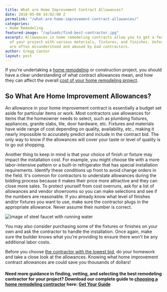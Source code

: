 ```yaml
---
title: What are Home Improvement Contract Allowances?
date: 2018-05-08 14:02:00 Z
permalink: "/what-are-home-improvement-contract-allowances/"
categories:
- Home Remodeling
featured-image: "/uploads/find-best-contractor.jpg"
excerpt: Allowances in home remodeling contracts allow you to get a feel for the price
  of your project with various materials, fixtures, and finishes. Unfortunately, allowances
  are often misunderstood and abused by bad contractors.
author: Gregg Cantor
layout: post
---
```


If you're undertaking a [home remodeling](/san-diego-home-remodel-services) or construction project, you should have a clear understanding of what contract allowances mean, and how they can affect the overall [cost of your home remodeling project](how-much-will-my-home-remodeling-project-cost/).

## So What Are Home Improvement Allowances?

An allowance in your home improvement contract is essentially a budget set aside for particular items or work. Most contractors use allowances for items that the homeowner needs to select, such as plumbing fixtures, appliances, granite slabs, tile, door hardware, etc. Fixtures and materials have wide range of cost depending on quality, availability, etc., making it nearly impossible to accurately predict and include in the contract bid. The only way to know if the allowances will cover your taste or level of quality is to go out shopping.

Another thing to keep in mind is that your choice of finish or fixture may impact the installation cost. For example, you might choose tile with a more labor-intensive pattern or a built-in refrigerator that has special installation requirements. Identify these conditions up front to avoid change orders in the field. It's common for contractors to understate allowances during the bidding process because it makes their price more attractive and they can close more sales. To protect yourself from cost overruns, ask for a list of allowances and vendor showrooms so you can make selections and see if the numbers are reasonable. If you already know what level of finishes and/or fixtures you want to use, make sure the contractor plugs in the appropriate allowance. Never assume their number is correct.

![image of steel faucet with running water](/uploads/faucet-running-water.jpg "Consider Purchasing Your Own Fixtures and Finishes")

You may also consider purchasing some of the fixtures or finishes on your own and ask the contractor to handle the installation. Once again, make sure the builder knows what you're providing to ensure there won't be any additional labor costs.

Before you choose [the contractor with the lowest bid](/the-lowest-bid-always-looks-good-but/), do your homework and take a close look at the allowances. Knowing what home improvement contract allowances are could save you thousands of dollars!

#### Need more guidance in finding, vetting, and selecting the best remodeling contractor for your project? Download our complete guide to [choosing a home remodeling contractor](/complete-guide-to-choosing-the-right-home-remodeling-contractor/) here: <a class="button default" href="https://murraylampert.com/uploads/complete-guide-to-choosing-the-right-home-remodeling-contractor.pdf" download>Get Your Guide</a>
